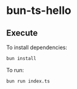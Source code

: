 # bun-ts-hello

## Execute

To install dependencies:

```bash
bun install
```

To run:

```bash
bun run index.ts
```
